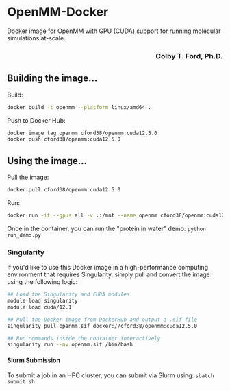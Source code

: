 # OpenMM-Docker
Docker image for OpenMM with GPU (CUDA) support for running molecular simulations at-scale.


<h3 align="right">Colby T. Ford, Ph.D.</h3>


## Building the image...

Build:
```bash
docker build -t openmm --platform linux/amd64 .
```

Push to Docker Hub:
```bash
docker image tag openmm cford38/openmm:cuda12.5.0
docker push cford38/openmm:cuda12.5.0
```

## Using the image...

Pull the image:
```bash
docker pull cford38/openmm:cuda12.5.0
```

Run:
```bash
docker run -it --gpus all -v .:/mnt --name openmm cford38/openmm:cuda12.5.0
```

Once in the container, you can run the "protein in water" demo: `python run_demo.py` 


### Singularity

If you'd like to use this Docker image in a high-performance computing environment that requires Singularity, simply pull and convert the image using the following logic:

```bash
## Load the Singularity and CUDA modules
module load singularity
module load cuda/12.1

## Pull the Docker image from DockerHub and output a .sif file
singularity pull openmm.sif docker://cford38/openmm:cuda12.5.0

## Run commands inside the container interactively
singularity run --nv openmm.sif /bin/bash
```

#### Slurm Submission
To submit a job in an HPC cluster, you can submit via Slurm using: `sbatch submit.sh`